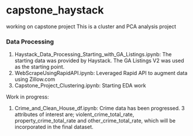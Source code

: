 # capstone_haystack
working on capstone project
This is a cluster and PCA analysis project

### Data Processing
1. Haystack_Data_Processing_Starting_with_GA_Listings.ipynb: The starting data was provided by Haystack. The GA Listings V2 was used as the starting point. 
1. WebScrapeUsingRapidAPI.ipynb: Leveraged Rapid API to augment data using Zillow.com
1. Capstone_Project_Clustering.ipynb: Starting EDA work

Work in progress:
1. Crime_and_Clean_House_df.ipynb: Crime data has been progressed. 3 attributes of interest are; violent_crime_total_rate, property_crime_total_rate and other_crime_total_rate, which will be incorporated in the final dataset.